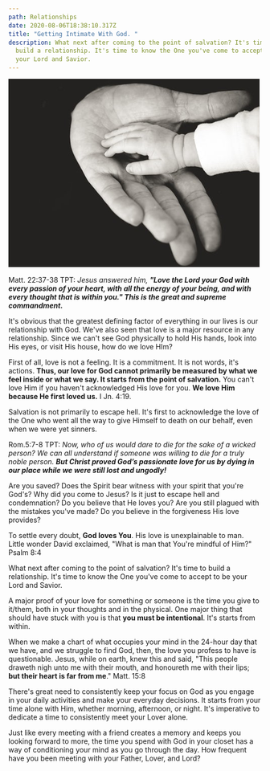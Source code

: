 ```yaml
---
path: Relationships
date: 2020-08-06T18:38:10.317Z
title: "Getting Intimate With God. "
description: What next after coming to the point of salvation? It's time to
  build a relationship. It's time to know the One you've come to accept to be
  your Lord and Savior.
---
```

![](../assets/photo-1439920120577-eb3a83c16dd7.jpg)

Matt. 22:37-38 TPT: *Jesus answered him, **"Love the Lord your God with every passion of your heart, with all the energy of your being, and with every thought that is within you." This is the great and supreme commandment.***

It's obvious that the greatest defining factor of everything in our lives is our relationship with God. We've also seen that love is a major resource in any relationship. Since we can't see God physically to hold His hands, look into His eyes, or visit His house, how do we love HIm?

First of all, love is not a feeling. It is a commitment. It is not words, it's actions. **Thus, our love for God cannot primarily be measured by what we feel inside or what we say. It starts from the point of salvation.** You can't love Him if you haven't acknowledged His love for you. **We love Him because He first loved us.** I Jn. 4:19.

Salvation is not primarily to escape hell. It's first to acknowledge the love of the One who went all the way to give Himself to death on our behalf, even when we were yet sinners.

Rom.5:7-8 TPT: *Now, who of us would dare to die for the sake of a wicked person? We can all understand if someone was willing to die for a truly noble person. **But Christ proved God’s passionate love for us by dying in our place while we were still lost and ungodly!***

Are you saved? Does the Spirit bear witness with your spirit that you're God's? Why did you come to Jesus? Is it just to escape hell and condemnation? Do you believe that He loves you? Are you still plagued with the mistakes you've made? Do you believe in the forgiveness His love provides?

To settle every doubt, **God loves You**. His love is unexplainable to man. Little wonder David exclaimed, "What is man that You're mindful of Him?" Psalm 8:4

What next after coming to the point of salvation? It's time to build a relationship. It's time to know the One you've come to accept to be your Lord and Savior.

A major proof of your love for something or someone is the time you give to it/them, both in your thoughts and in the physical. One major thing that should have stuck with you is that **you must be intentional**. It's starts from within.

When we make a chart of what occupies your mind in the 24-hour day that we have, and we struggle to find God, then, the love you profess to have is questionable. Jesus, while on earth, knew this and said, "This people draweth nigh unto me with their mouth, and honoureth me with their lips; **but their heart is far from me**." Matt. 15:8

There's great need to consistently keep your focus on God as you engage in your daily activities and make your everyday decisions. It starts from your time alone with Him, whether morning, afternoon, or night. It's imperative to dedicate a time to consistently meet your Lover alone.

Just like every meeting with a friend creates a memory and keeps you looking forward to more, the time you spend with God in your closet has a way of conditioning your mind as you go through the day. How frequent have you been meeting with your Father, Lover, and Lord?